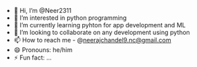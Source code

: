 - 👋 Hi, I’m @Neer2311
- 👀 I’m interested in python programming
- 🌱 I’m currently learning pyhton for app development and ML
- 💞️ I’m looking to collaborate on any development using python
- 📫 How to reach me - @neerajchandel9.nc@gmail.com
- 😄 Pronouns: he/him
- ⚡ Fun fact: ...

<!---
Neer2311/Neer2311 is a ✨ special ✨ repository because its `README.md` (this file) appears on your GitHub profile.
You can click the Preview link to take a look at your changes.
--->
